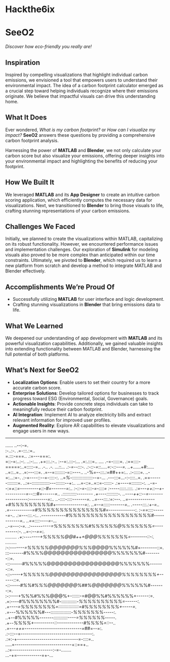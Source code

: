 # Hackthe6ix
# **SeeO2**
*Discover how eco-friendly you really are!*

## **Inspiration**
Inspired by compelling visualizations that highlight individual carbon emissions, we envisioned a tool that empowers users to understand their environmental impact. The idea of a carbon footprint calculator emerged as a crucial step toward helping individuals recognize where their emissions originate. We believe that impactful visuals can drive this understanding home.

## **What It Does**
Ever wondered, *What is my carbon footprint?* or *How can I visualize my impact?* **SeeO2** answers these questions by providing a comprehensive carbon footprint analysis. 

Harnessing the power of **MATLAB** and **Blender**, we not only calculate your carbon score but also visualize your emissions, offering deeper insights into your environmental impact and highlighting the benefits of reducing your footprint.

## **How We Built It**
We leveraged **MATLAB** and its **App Designer** to create an intuitive carbon scoring application, which efficiently computes the necessary data for visualizations. Next, we transitioned to **Blender** to bring those visuals to life, crafting stunning representations of your carbon emissions.

## **Challenges We Faced**
Initially, we planned to create the visualizations within MATLAB, capitalizing on its robust functionality. However, we encountered performance issues and implementation challenges. Our exploration of **Simulink** for modeling visuals also proved to be more complex than anticipated within our time constraints. Ultimately, we pivoted to **Blender**, which required us to learn a new platform from scratch and develop a method to integrate MATLAB and Blender effectively.

## **Accomplishments We’re Proud Of**
- Successfully utilizing **MATLAB** for user interface and logic development.
- Crafting stunning visualizations in **Blender** that bring emissions data to life.

## **What We Learned**
We deepened our understanding of app development with **MATLAB** and its powerful visualization capabilities. Additionally, we gained valuable insights into extending functionality between MATLAB and Blender, harnessing the full potential of both platforms.

## **What’s Next for SeeO2**
- **Localization Options**: Enable users to set their country for a more accurate carbon score.
- **Enterprise Solutions**: Develop tailored options for businesses to track progress toward ESG (Environmental, Social, Governance) goals.
- **Actionable Insights**: Provide concrete steps individuals can take to meaningfully reduce their carbon footprint.
- **AI Integration**: Implement AI to analyze electricity bills and extract relevant information for improved user profiles.
- **Augmented Reality**: Explore AR capabilities to elevate visualizations and engage users in new ways.



---

......                                                                                 ..--:-=.     
:-..:-.                                                                                .=-:::.:=..  
=.:::-===..                                                                            .:=---===:.  
=::-=:..:-:.      ..:-:...                                                               .+=:::.:-..
:--=:.:::-:...   .=:.:::=..                        ....                                  .-=-:::::=.
.:==::::-=====:..=:::::-=..                  .-..  .*-.                       ...::...   .:-=--:::-.
 .:-::-=::.....=:-::---=.                  ..+*......+#:.....                ..=::..=..  .=:---:::=.
  .=--=::::::::-=::----..                ..-%*=--:::.:=*##++=:..             .:-:::::=. ..-=:...:=-.
  .:-=----::--=-::::-:.               ..=*%*-::::::::::::::::--=-...          .---:::=...-:-::::..=.
   .==------::::::::=.             ..:=-::::::::::::::---:::::::--+:..        ...=-::=..=::=-::::::-
   .:+----=::::::::-:.           ..-=--:=*+::=---------+::-#=-------=:..         :-::-=-::::-=-::::=
     :-----:::::.::::.          .:=---++::--+-----------=--:::#=------=..       .:::::::::::--------
     .+----:::::::::-.        ..----++::--=------------------:---------=:..    ..-::::-::::-------=.
     ..=---:::.:=:---.       ..=-------------+#%%%%%%%%%#+--------------=:.    ..=--=:::::-------=..
      .-----:::.:+-=..       .=-----------=#%%%%%%%%%%%%%%%#=-------------:.     :-==::::------=-.. 
       .:=---:::.-:..       .------------#%%%%%%%%%%%%%%%%%%%#------------=..    ..==::::----=-...  
        ..-=---:-=.        .:----------=%%%%%%%%#%%%%%%@%%%%%%%=----------:-.      ..=-:--==:.      
          .........        .+:--------+%%%%%@@*#*+*+*+@@@%%%%%%%=--------::-:.      .........       
                           :-:-------=%%%%%@@@@@@@%%%*@@@@%%%%%%#=--------::=.                      
                           :::-------#%%%%@@@@@@@@@@@@@@@@%%%%%%%#--------::=.                      
                           -::------#%%%%%@@@@@@@@@@@@@@@@@%%%%%%%*-------::=.                      
                           -::-----+%%%%%%@@@@@@@@@@@@@@@@@%%%%%%%%+------::=.                      
                           -::-----#%%#%%%@@@@@@@%##%@@@@@@@%*%%%%%#-------:=.                      
                           :-:----+%%%#%%%@@@%+-::::::-=#@@%%#%%%%%%+------:=.                      
                           .=:----#%%%%%%%%#-::::::::::::-*%%%%%%%%%%=------:.                      
                           .=----=%%%%%%%%=::::::::::::::::=#%%%%%%%%+-----=.                       
                            .=---*%%%%%%#---::::::::::::::::-*%%%%%%%*-----:.                       
                            ..+--#%%%%%*-------:::::::::::----=%%%%%%*-----.                        
                             .+--*%%%%+----------::-------------#%%%%=::--..                        
                             .=---++=----------------------------=*##=--=:.                         
                             .:-:::--=-----------------------------------:.                         
                              .:=:-+------------------------------=-::::=..                         
                                .....=----------------------------+::==+..                          
                                     ..:=--------------------:-=-........                           
                                        ...-+=------------=+-...                                    
